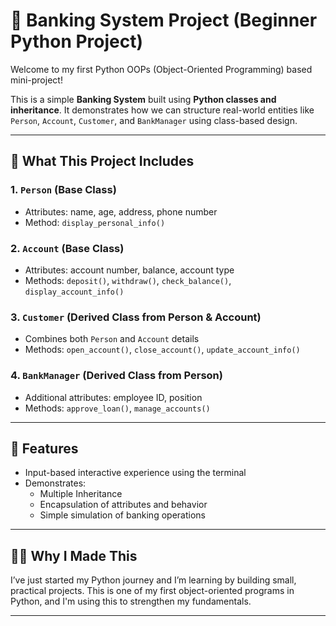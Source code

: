 # 🏦 Banking System Project (Beginner Python Project)

Welcome to my first Python OOPs (Object-Oriented Programming) based mini-project!

This is a simple **Banking System** built using **Python classes and inheritance**. It demonstrates how we can structure real-world entities like `Person`, `Account`, `Customer`, and `BankManager` using class-based design.

---

## 🚀 What This Project Includes

### 1. `Person` (Base Class)
- Attributes: name, age, address, phone number
- Method: `display_personal_info()`

### 2. `Account` (Base Class)
- Attributes: account number, balance, account type
- Methods: `deposit()`, `withdraw()`, `check_balance()`, `display_account_info()`

### 3. `Customer` (Derived Class from Person & Account)
- Combines both `Person` and `Account` details
- Methods: `open_account()`, `close_account()`, `update_account_info()`

### 4. `BankManager` (Derived Class from Person)
- Additional attributes: employee ID, position
- Methods: `approve_loan()`, `manage_accounts()`

---

## 📌 Features

- Input-based interactive experience using the terminal
- Demonstrates:
  - Multiple Inheritance
  - Encapsulation of attributes and behavior
  - Simple simulation of banking operations

---

## 🧑‍💻 Why I Made This

I’ve just started my Python journey and I’m learning by building small, practical projects. This is one of my first object-oriented programs in Python, and I'm using this to strengthen my fundamentals.

---
